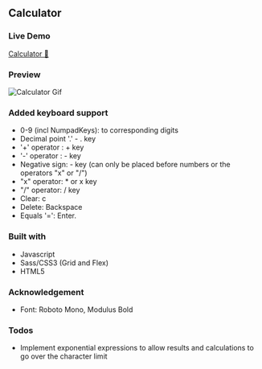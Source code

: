 ## Calculator  


### Live Demo
[Calculator 🧮](https://sorphil.github.io/Calculator/)   

### Preview
![Calculator Gif](https://media.giphy.com/media/RJHMGOkCYEbABC0keq/giphy.gif)  

### Added keyboard support
 - 0-9 (incl NumpadKeys): to corresponding digits
 - Decimal point '.' - . key
 - '+' operator : + key
 -  '-' operator : - key
 - Negative sign: - key (can only be placed before numbers or the operators "x" or "/")
 - "x" operator: * or x key
 - "/" operator: / key
 - Clear: c
 - Delete:  Backspace
 - Equals '=':  Enter.  

### Built with
- Javascript
- Sass/CSS3 (Grid and Flex)
- HTML5

### Acknowledgement
- Font: Roboto Mono, Modulus Bold

### Todos
- Implement exponential expressions to allow results and calculations to go over the character limit 

